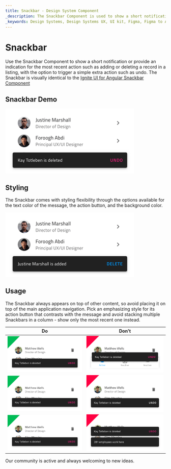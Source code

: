 ```yaml
---
title: Snackbar - Design System Component
_description: The Snackbar Component is used to show a short notification or indicate the last action performed by the user.
_keywords: Design Systems, Design Systems UX, UI kit, Figma, Figma to Angular, Export code from Figma, Figma to HTML, Figma UI kits, Ignite UI for Angular, Angular, Angular Design System, Design Kits for Angular, Figma HTML
---
```


# Snackbar

Use the Snackbar Component to show a short notification or provide an indication for the most recent action such as adding or deleting a record in a listing, with the option to trigger a simple extra action such as undo. The Snackbar is visually identical to the [Ignite UI for Angular Snackbar Component](https://www.infragistics.com/products/ignite-ui-angular/angular/components/snackbar.html)

## Snackbar Demo

<img class="responsive-img" src="../images/snackbar_demo.png" srcset="../images/snackbar_demo@2x.png 2x" />

## Styling

The Snackbar comes with styling flexibility through the options available for the text color of the message, the action button, and the background color.

<img class="responsive-img" src="../images/snackbar_styling.png" srcset="../images/snackbar_styling@2x.png 2x" />

## Usage

The Snackbar always appears on top of other content, so avoid placing it on top of the main application navigation. Pick an emphasizing style for its action button that contrasts with the message and avoid stacking multiple Snackbars in a column - show only the most recent one instead.

| Do                              | Don't                             |
| ------------------------------- | --------------------------------- |
| <img class="responsive-img" src="../images/snackbar_do1.png" srcset="../images/snackbar_do1@2x.png 2x" /> | <img class="responsive-img" src="../images/snackbar_dont1.png" srcset="../images/snackbar_dont1@2x.png 2x" /> |
| <img class="responsive-img" src="../images/snackbar_do2.png" srcset="../images/snackbar_do2@2x.png 2x" /> | <img class="responsive-img" src="../images/snackbar_dont2.png" srcset="../images/snackbar_dont2@2x.png 2x" /> |
| <img class="responsive-img" src="../images/snackbar_do3.png" srcset="../images/snackbar_do3@2x.png 2x" /> | <img class="responsive-img" src="../images/snackbar_dont3.png" srcset="../images/snackbar_dont3@2x.png 2x" /> |

Our community is active and always welcoming to new ideas.

